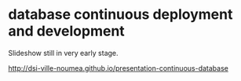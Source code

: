 # database continuous deployment and development

Slideshow still in very early stage.

http://dsi-ville-noumea.github.io/presentation-continuous-database
